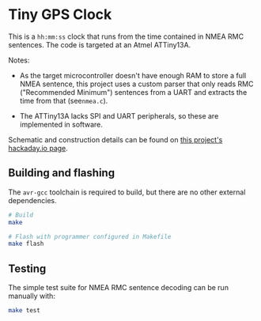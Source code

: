 # Tiny GPS Clock

This is a `hh:mm:ss` clock that runs from the time contained in NMEA RMC sentences.
The code is targeted at an Atmel ATTiny13A.

Notes:

- As the target microcontroller doesn't have enough RAM to store a full NMEA sentence,
this project uses a custom parser that only reads RMC ("Recommended Minimum") sentences from a UART
and extracts the time from that (see`nmea.c`).

- The ATTiny13A lacks SPI and UART peripherals, so these are implemented in software.

Schematic and construction details can be found on [this project's hackaday.io page](https://hackaday.io/project/163826-gps-wall-clock).

## Building and flashing

The `avr-gcc` toolchain is required to build, but there are no other external dependencies.

```sh
# Build
make

# Flash with programmer configured in Makefile
make flash
```

## Testing

The simple test suite for NMEA RMC sentence decoding can be run manually with:

```sh
make test
```